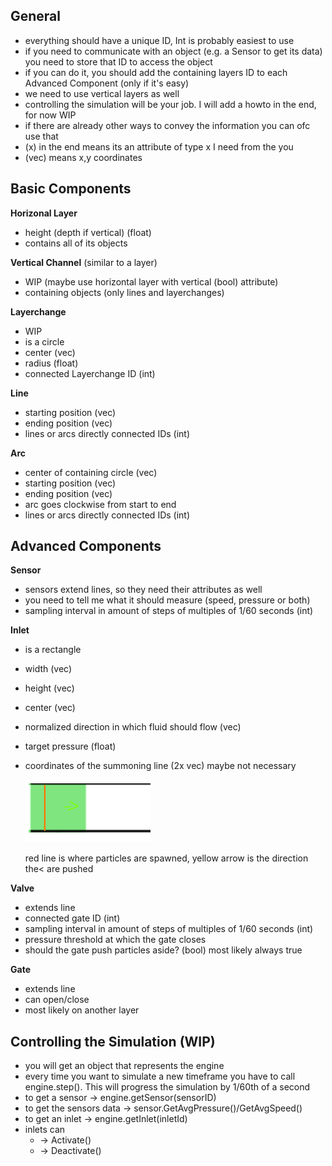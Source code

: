 ## General
- everything should have a unique ID, Int is probably easiest to use
- if you need to communicate with an object (e.g. a Sensor to get its data) you need to store that ID to access the object
- if you can do it, you should add the containing layers ID to each Advanced Component (only if it's easy)
- we need to use vertical layers as well
- controlling the simulation will be your job. I will add a howto in the end, for now WIP
- if there are already other ways to convey the information you can ofc use that
- (x) in the end means its an attribute of type x I need from the you
- (vec) means x,y coordinates
## Basic Components
**Horizonal Layer**
- height (depth if vertical) (float)
- contains all of its objects

**Vertical Channel** (similar to a layer)
- WIP (maybe use horizontal layer with vertical (bool) attribute)
- containing objects (only lines and layerchanges)

**Layerchange**
- WIP
- is a circle
- center (vec)
- radius (float)
- connected Layerchange ID (int)


  
**Line**
- starting position (vec)
- ending position (vec)
- lines or arcs directly connected IDs (int)
  
**Arc**
- center of containing circle (vec)
- starting position (vec)
- ending position (vec)
- arc goes clockwise from start to end  
- lines or arcs directly connected IDs (int)

  
## Advanced Components
**Sensor**
- sensors extend lines, so they need their attributes as well
- you need to tell me what it should measure (speed, pressure or both)
- sampling interval in amount of steps of multiples of 1/60 seconds (int)
  
**Inlet**
- is a rectangle
- width (vec)
- height (vec)
- center (vec)
- normalized direction in which fluid should flow (vec)
- target pressure (float)
- coordinates of the summoning line (2x vec) maybe not necessary

  <img src="inlet.png" width="200" height="100"/>  
  
  red line is where particles are spawned, yellow arrow is the direction the< are pushed

**Valve**
- extends line
- connected gate ID (int)
- sampling interval in amount of steps of multiples of 1/60 seconds (int)
- pressure threshold at which the gate closes
- should the gate push particles aside? (bool) most likely always true

**Gate**
- extends line
- can open/close
- most likely on another layer


## Controlling the Simulation (WIP)
- you will get an object that represents the engine
- every time you want to simulate a new timeframe you have to call engine.step(). This will progress the simulation by 1/60th of a second
- to get a sensor -> engine.getSensor(sensorID)
- to get the sensors data -> sensor.GetAvgPressure()/GetAvgSpeed()
- to get an inlet -> engine.getInlet(inletId)
- inlets can 
  - -> Activate()
  - -> Deactivate()